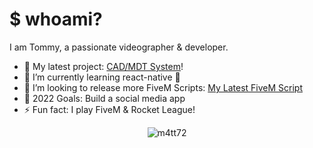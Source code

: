 # $ whoami?

I am Tommy, a passionate videographer & developer.

- 🔭 My latest project: [CAD/MDT System](https://www.youtube.com/watch?v=fcM1ZahYKdo&ab_channel=ripacc)!
- 🌱 I’m currently learning react-native 🤣
- 👯 I’m looking to release more FiveM Scripts: [My Latest FiveM Script](https://forum.cfx.re/t/paid-ariel-roof-numbers/4808312)
- 🥅 2022 Goals: Build a social media app
- ⚡ Fun fact: I play FiveM & Rocket League!

<p align="center"> <img src="https://github-readme-stats.vercel.app/api?username=tommy141x&show_icons=true&hide_border=true&theme=dark&count_private=true" alt="m4tt72" />
